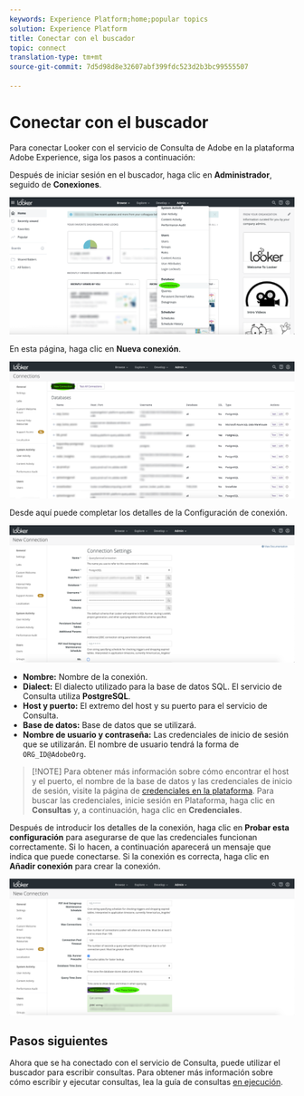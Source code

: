 ```yaml
---
keywords: Experience Platform;home;popular topics
solution: Experience Platform
title: Conectar con el buscador
topic: connect
translation-type: tm+mt
source-git-commit: 7d5d98d8e32607abf399fdc523d2b3bc99555507

---
```



# Conectar con el buscador

Para conectar Looker con el servicio de Consulta de Adobe en la plataforma Adobe Experience, siga los pasos a continuación:

Después de iniciar sesión en el buscador, haga clic en **Administrador**, seguido de **Conexiones**.

![](../images/clients/looker/click-admin-connections.png)

En esta página, haga clic en **Nueva conexión**.

![](../images/clients/looker/click-new-connection.png)

Desde aquí puede completar los detalles de la Configuración de conexión.

![](../images/clients/looker/new-connection.png)

- **Nombre:** Nombre de la conexión.
- **Dialect:** El dialecto utilizado para la base de datos SQL. El servicio de Consulta utiliza **PostgreSQL**.
- **Host y puerto:** El extremo del host y su puerto para el servicio de Consulta.
- **Base de datos:** Base de datos que se utilizará.
- **Nombre de usuario y contraseña:** Las credenciales de inicio de sesión que se utilizarán. El nombre de usuario tendrá la forma de `ORG_ID@AdobeOrg`.

>[!NOTE] Para obtener más información sobre cómo encontrar el host y el puerto, el nombre de la base de datos y las credenciales de inicio de sesión, visite la página de [credenciales en la plataforma](https://platform.adobe.com/query/configuration). Para buscar las credenciales, inicie sesión en Plataforma, haga clic en **Consultas** y, a continuación, haga clic en **Credenciales**.

Después de introducir los detalles de la conexión, haga clic en **Probar esta configuración** para asegurarse de que las credenciales funcionan correctamente. Si lo hacen, a continuación aparecerá un mensaje que indica que puede conectarse. Si la conexión es correcta, haga clic en **Añadir conexión** para crear la conexión.

![](../images/clients/looker/click-test-connection.png)

## Pasos siguientes

Ahora que se ha conectado con el servicio de Consulta, puede utilizar el buscador para escribir consultas. Para obtener más información sobre cómo escribir y ejecutar consultas, lea la guía de consultas [en ejecución](../creating-queries/creating-queries.md).